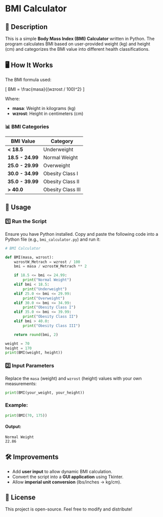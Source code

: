 # BMI Calculator

## 📌 Description
This is a simple **Body Mass Index (BMI) Calculator** written in Python. The program calculates BMI based on user-provided weight (kg) and height (cm) and categorizes the BMI value into different health classifications.

## 🖥️ How It Works
The BMI formula used:

\[ BMI = \frac{masa}{(wzrost / 100)^2} \]

Where:
- **masa**: Weight in kilograms (kg)
- **wzrost**: Height in centimeters (cm)

### 📊 BMI Categories
| BMI Value        | Category               |
|-----------------|-----------------------|
| **< 18.5**     | Underweight            |
| **18.5 - 24.99** | Normal Weight        |
| **25.0 - 29.99** | Overweight           |
| **30.0 - 34.99** | Obesity Class I      |
| **35.0 - 39.99** | Obesity Class II     |
| **> 40.0**      | Obesity Class III     |

## 🚀 Usage
### 1️⃣ Run the Script
Ensure you have Python installed. Copy and paste the following code into a Python file (e.g., `bmi_calculator.py`) and run it:
```python
# BMI Calculator

def BMI(masa, wzrost):
    wzrostW_Metrach = wzrost / 100
    bmi = masa / wzrostW_Metrach ** 2

    if 18.5 <= bmi <= 24.99:
        print("Normal Weight")
    elif bmi < 18.5:
        print("Underweight")
    elif 25.0 <= bmi <= 29.99:
        print("Overweight")
    elif 30.0 <= bmi <= 34.99:
        print("Obesity Class I")
    elif 35.0 <= bmi <= 39.99:
        print("Obesity Class II")
    elif bmi > 40.0:
        print("Obesity Class III")

    return round(bmi, 2)

weight = 70
height = 170
print(BMI(weight, height))
```

### 2️⃣ Input Parameters
Replace the `masa` (weight) and `wzrost` (height) values with your own measurements:
```python
print(BMI(your_weight, your_height))
```

### Example:
```python
print(BMI(70, 175))
```
#### Output:
```
Normal Weight
22.86
```

## 🛠️ Improvements
- Add **user input** to allow dynamic BMI calculation.
- Convert the script into a **GUI application** using Tkinter.
- Allow **imperial unit conversion** (lbs/inches → kg/cm).

## 📝 License
This project is open-source. Feel free to modify and distribute!

